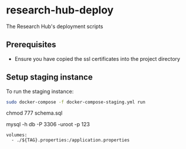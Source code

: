 # research-hub-deploy
The Research Hub's deployment scripts

## Prerequisites

* Ensure you have copied the ssl certificates into the project directory

## Setup staging instance

To run the staging instance:
```bash
sudo docker-compose -f docker-compose-staging.yml run
```

chmod 777 schema.sql

mysql -h db -P 3306 -uroot -p 123

    volumes:
      - ./${TAG}.properties:/application.properties